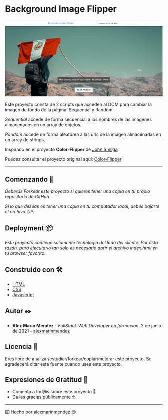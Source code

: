 # Background Image Flipper

![Project's Screenshot](https://raw.githubusercontent.com/alexmarinmendez/js-basics-bg-img-flipper/main/js-basics-bg-img-flipper-screen.png)

Este proyecto consta de 2 scripts que acceden al DOM para cambiar la imagen de fondo de la página: Sequential y Random.

_Sequential_ accede de forma secuencial a los nombres de las imágenes almacenados en un array de objetos.

_Random_ accede de forma aleatorea a las urls de la imágen almacenadas en un array de strings.

Inspirado en el proyecto **Color-Flipper** de [John Smilga](https://github.com/john-smilga).

Puedes consultar el proyecto original aquí: [Color-Flipper](https://github.com/john-smilga/javascript-basic-projects)



---

## Comenzando 🚀

_Deberás Forkear este proyecto si quieres tener una copia en tu propio repositorio de GitHub._

_Si lo que deseas es tener una copia en tu computador local, debes bajarte el archivo ZIP._



## Deployment 📦

_Este proyecto contiene solamente tecnología del lado del cliente. Por esta razón, para ejecutarlo tan solo es necesario abrir el archivo index.html en tu browser favorito._

## Construido con 🛠️

* [HTML](https://developer.mozilla.org/es/docs/Web/HTML)
* [CSS](https://developer.mozilla.org/es/docs/Web/CSS)
* [Javascript](https://developer.mozilla.org/es/docs/Web/JavaScript)

## Autor ✒️

* **Alex Marin Mendez** - *FullStack Web Developer en formación*, 2 de junio de 2021 - [alexmarinmendez](https://github.com/alexmarinmendez)

## Licencia 📄

Eres libre de analizar/estudiar/forkear/copiar/mejorar este proyecto. Se agradecerá citar esta fuente cuando uses este proyecto.

## Expresiones de Gratitud 🎁

* Comenta a tod@s sobre este proyecto 📢
* Da las gracias públicamente 🤓.



---
⌨️ Hecho por [alexmarinmendez](https://github.com/alexmarinmendez) 😊
